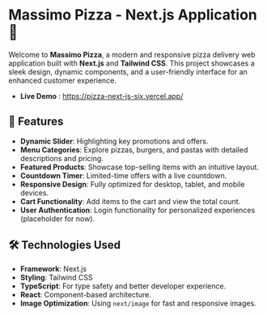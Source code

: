 # Massimo Pizza - Next.js Application 🍕

Welcome to **Massimo Pizza**, a modern and responsive pizza delivery web application built with **Next.js** and **Tailwind CSS**. This project showcases a sleek design, dynamic components, and a user-friendly interface for an enhanced customer experience.

- **Live Demo** : https://pizza-next-js-six.vercel.app/
## 🚀 Features

- **Dynamic Slider**: Highlighting key promotions and offers.
- **Menu Categories**: Explore pizzas, burgers, and pastas with detailed descriptions and pricing.
- **Featured Products**: Showcase top-selling items with an intuitive layout.
- **Countdown Timer**: Limited-time offers with a live countdown.
- **Responsive Design**: Fully optimized for desktop, tablet, and mobile devices.
- **Cart Functionality**: Add items to the cart and view the total count.
- **User Authentication**: Login functionality for personalized experiences (placeholder for now).

## 🛠️ Technologies Used

- **Framework**: Next.js
- **Styling**: Tailwind CSS
- **TypeScript**: For type safety and better developer experience.
- **React**: Component-based architecture.
- **Image Optimization**: Using `next/image` for fast and responsive images.
